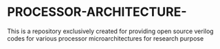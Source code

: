 # PROCESSOR-ARCHITECTURE-
This is a repository exclusively created for providing open source verilog codes for various processor microarchitectures for research purpose

